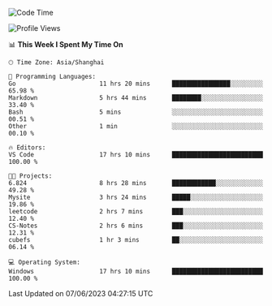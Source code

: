 <!--START_SECTION:waka-->
![Code Time](http://img.shields.io/badge/Code%20Time-976%20hrs%2044%20mins-blue)

![Profile Views](http://img.shields.io/badge/Profile%20Views-0-blue)

📊 **This Week I Spent My Time On** 

```text
🕑︎ Time Zone: Asia/Shanghai

💬 Programming Languages: 
Go                       11 hrs 20 mins      ████████████████░░░░░░░░░   65.98 % 
Markdown                 5 hrs 44 mins       ████████░░░░░░░░░░░░░░░░░   33.40 % 
Bash                     5 mins              ░░░░░░░░░░░░░░░░░░░░░░░░░   00.51 % 
Other                    1 min               ░░░░░░░░░░░░░░░░░░░░░░░░░   00.10 % 

🔥 Editors: 
VS Code                  17 hrs 10 mins      █████████████████████████   100.00 % 

🐱‍💻 Projects: 
6.824                    8 hrs 28 mins       ████████████░░░░░░░░░░░░░   49.28 % 
Mysite                   3 hrs 24 mins       █████░░░░░░░░░░░░░░░░░░░░   19.86 % 
leetcode                 2 hrs 7 mins        ███░░░░░░░░░░░░░░░░░░░░░░   12.40 % 
CS-Notes                 2 hrs 6 mins        ███░░░░░░░░░░░░░░░░░░░░░░   12.31 % 
cubefs                   1 hr 3 mins         ██░░░░░░░░░░░░░░░░░░░░░░░   06.14 % 

💻 Operating System: 
Windows                  17 hrs 10 mins      █████████████████████████   100.00 % 
```


 Last Updated on 07/06/2023 04:27:15 UTC
<!--END_SECTION:waka-->